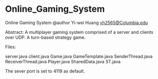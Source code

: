 Online_Gaming_System
====================

Online Gaming System
@author Yi-wei Huang
yh2565@Columbia.edu

Abstract:
A multiplayer gaming system comprised of a server and clients over UDP.
A turn-based strategy game.

Files:

server.java 
client.java 
Game.java 
GameTemplate.java 
SenderThread.java 
ReceiverThread.java 
Player.java 
SharedData.java 
ST.java 


The sever port is set to 4119 as default.

